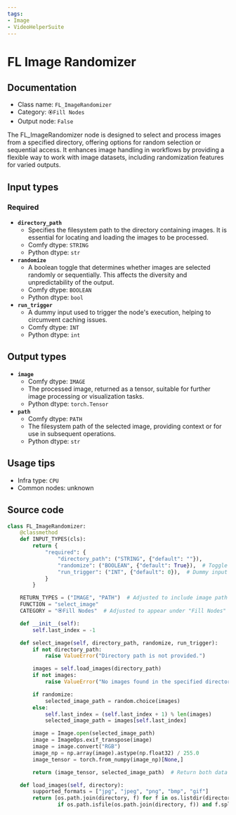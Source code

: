 ```yaml
---
tags:
- Image
- VideoHelperSuite
---
```


# FL Image Randomizer
## Documentation
- Class name: `FL_ImageRandomizer`
- Category: `🏵️Fill Nodes`
- Output node: `False`

The FL_ImageRandomizer node is designed to select and process images from a specified directory, offering options for random selection or sequential access. It enhances image handling in workflows by providing a flexible way to work with image datasets, including randomization features for varied outputs.
## Input types
### Required
- **`directory_path`**
    - Specifies the filesystem path to the directory containing images. It is essential for locating and loading the images to be processed.
    - Comfy dtype: `STRING`
    - Python dtype: `str`
- **`randomize`**
    - A boolean toggle that determines whether images are selected randomly or sequentially. This affects the diversity and unpredictability of the output.
    - Comfy dtype: `BOOLEAN`
    - Python dtype: `bool`
- **`run_trigger`**
    - A dummy input used to trigger the node's execution, helping to circumvent caching issues.
    - Comfy dtype: `INT`
    - Python dtype: `int`
## Output types
- **`image`**
    - Comfy dtype: `IMAGE`
    - The processed image, returned as a tensor, suitable for further image processing or visualization tasks.
    - Python dtype: `torch.Tensor`
- **`path`**
    - Comfy dtype: `PATH`
    - The filesystem path of the selected image, providing context or for use in subsequent operations.
    - Python dtype: `str`
## Usage tips
- Infra type: `CPU`
- Common nodes: unknown


## Source code
```python
class FL_ImageRandomizer:
    @classmethod
    def INPUT_TYPES(cls):
        return {
            "required": {
                "directory_path": ("STRING", {"default": ""}),
                "randomize": ("BOOLEAN", {"default": True}),  # Toggle for randomization
                "run_trigger": ("INT", {"default": 0}),  # Dummy input for caching issue
            }
        }

    RETURN_TYPES = ("IMAGE", "PATH")  # Adjusted to include image path for preview
    FUNCTION = "select_image"
    CATEGORY = "🏵️Fill Nodes"  # Adjusted to appear under "Fill Nodes"

    def __init__(self):
        self.last_index = -1

    def select_image(self, directory_path, randomize, run_trigger):
        if not directory_path:
            raise ValueError("Directory path is not provided.")

        images = self.load_images(directory_path)
        if not images:
            raise ValueError("No images found in the specified directory.")

        if randomize:
            selected_image_path = random.choice(images)
        else:
            self.last_index = (self.last_index + 1) % len(images)
            selected_image_path = images[self.last_index]

        image = Image.open(selected_image_path)
        image = ImageOps.exif_transpose(image)
        image = image.convert("RGB")
        image_np = np.array(image).astype(np.float32) / 255.0
        image_tensor = torch.from_numpy(image_np)[None,]

        return (image_tensor, selected_image_path)  # Return both data points

    def load_images(self, directory):
        supported_formats = ["jpg", "jpeg", "png", "bmp", "gif"]
        return [os.path.join(directory, f) for f in os.listdir(directory)
                if os.path.isfile(os.path.join(directory, f)) and f.split('.')[-1].lower() in supported_formats]

```
